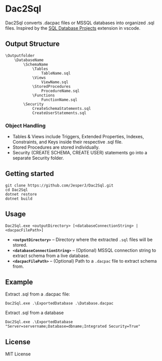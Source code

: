 # Dac2Sql
Dac2Sql converts .dacpac files or MSSQL databases into organized .sql files.
Inspired by the [SQL Database Projects](https://marketplace.visualstudio.com/items?itemName=ms-mssql.sql-database-projects-vscode) extension in vscode.

## Output Structure
```
\Outputfolder
    \DatabaseName
        \SchemaName
            \Tables
                TableName.sql
            \Views
                ViewName.sql
            \StoredProcedures
                ProcedureName.sql
            \Functions
                FunctionName.sql
        \Security
            CreateSchemaStatements.sql
            CreateUserStatements.sql
```

### Object Handling
* Tables & Views include Triggers, Extended Properties, Indexes, Constraints, and Keys inside their respective .sql file.
* Stored Procedures are stored individually.
* Security (CREATE SCHEMA, CREATE USER) statements go into a separate Security folder.

## Getting started
```
git clone https://github.com/JesperJ/Dac2Sql.git
cd Dac2Sql
dotnet restore
dotnet build
```

## Usage
```
Dac2Sql.exe <outputDirectory> [<databaseConnectionString> | <dacpacFilePath>]
```

* **`<outputDirectory>`** – Directory where the extracted `.sql` files will be stored.
* **`<databaseConnectionString>`** – (Optional) MSSQL connection string to extract schema from a live database.
* **`<dacpacFilePath>`** – (Optional) Path to a `.dacpac` file to extract schema from.


## Example
Extract .sql from a .dacpac file:
```
Dac2Sql.exe .\ExportedDatabase .\Database.dacpac
```

Extract .sql from a database
```
Dac2Sql.exe .\ExportedDatabase "Server=servername;Database=dbname;Integrated Security=True"
```

## License
MIT License
